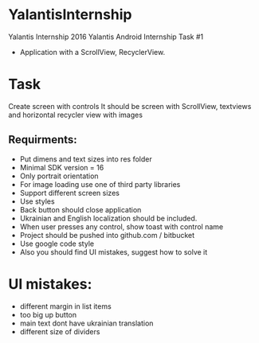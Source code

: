 # YalantisInternship
Yalantis Internship 2016
Yalantis Android Internship Task #1
* Application with a ScrollView, RecyclerView.

# Task
Create screen with controls
It should be screen with ScrollView, textviews and  horizontal recycler view with images

## Requirments: 

* Put dimens and text sizes into res folder
* Minimal SDK version = 16
* Only portrait orientation
* For image loading use one of third party libraries 
* Support different screen sizes
* Use styles 
* Back button should close application
* Ukrainian and English localization should be included.  
* When user presses any control, show toast with control name
* Project should be pushed into github.com / bitbucket
* Use google code style
* Also you should find UI mistakes, suggest how to solve it

# UI mistakes:

* different margin in list items
* too big up button
* main text dont have ukrainian translation
* different size of dividers



